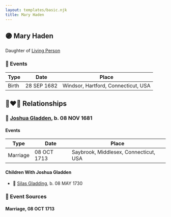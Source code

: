 ```yaml
---
layout: templates/basic.njk
title: Mary Haden
---
```

## 🟣 Mary Haden

Daughter of [Living Person](/people/6/61582599)

### 📆 Events

Type | Date | Place
------ | ------ | ------
Birth | 28 SEP 1682 | Windsor, Hartford, Connecticut, USA

## 👩‍❤️‍👨 Relationships

### 🔵 [Joshua Gladden](/people/9/97378440), b. 08 NOV 1681

#### Events

Type | Date | Place
------ | ------ | ------
Marriage | 08 OCT 1713 | Saybrook, Middlesex, Connecticut, USA
#### Children With Joshua Gladden
* 🔵 [Silas Gladding](/people/5/55129348), b. 08 MAY 1730
### 📰 Event Sources

#### <a id="event-ee12d42d-d905-4976-b9c6-b2238ba41726"></a> Marriage, 08 OCT 1713